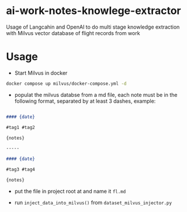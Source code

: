 # ai-work-notes-knowlege-extractor
Usage of Langcahin and OpenAI to do multi stage knowledge extraction with Milvus vector database of flight records from work

# Usage

- Start Milvus in docker
 
```bash
docker compose up milvus/docker-compose.yml -d
```

- populat the milvus databse from a md file, each note must be in the following format, separated by at least 3 dashes, example:

```md

#### {date}

#tag1 #tag2

{notes}

-----

#### {date}

#tag3 #tag4

{notes}

```

- put the file in project root at and name it `fl.md`

- run `inject_data_into_milvus()` from `dataset_milvus_injector.py`

